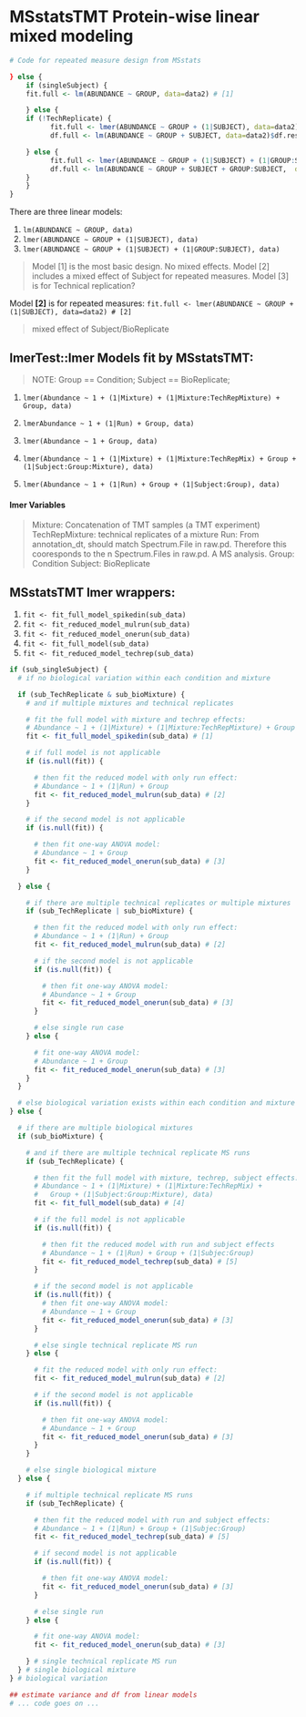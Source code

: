# MSstatsTMT Protein-wise linear mixed modeling



```R
# Code for repeated measure design from MSstats

} else { 
    if (singleSubject) {
	fit.full <- lm(ABUNDANCE ~ GROUP, data=data2) # [1]

    } else { 
	if (!TechReplicate) {
	      fit.full <- lmer(ABUNDANCE ~ GROUP + (1|SUBJECT), data=data2) # [2]
	      df.full <- lm(ABUNDANCE ~ GROUP + SUBJECT, data=data2)$df.residual

	} else {
	      fit.full <- lmer(ABUNDANCE ~ GROUP + (1|SUBJECT) + (1|GROUP:SUBJECT), data=data2) # [3]
	      df.full <- lm(ABUNDANCE ~ GROUP + SUBJECT + GROUP:SUBJECT,  data=data2)$df.residual
	}
    }	
}
```
There are three linear models:
1. `lm(ABUNDANCE ~ GROUP, data)`
2. `lmer(ABUNDANCE ~ GROUP + (1|SUBJECT), data)`
3. `lmer(ABUNDANCE ~ GROUP + (1|SUBJECT) + (1|GROUP:SUBJECT), data)`

> Model [1] is the most basic design. No mixed effects. Model [2] includes
> a mixed effect of Subject for repeated measures.
> Model [3] is for Technical replication?

Model __[2]__ is for repeated measures:
`fit.full <- lmer(ABUNDANCE ~ GROUP + (1|SUBJECT), data=data2) # [2]`
> mixed effect of Subject/BioReplicate

## lmerTest::lmer Models fit by MSstatsTMT:
> NOTE: Group == Condition; Subject == BioReplicate;
1. `lmer(Abundance ~ 1 + (1|Mixture) + (1|Mixture:TechRepMixture) + Group, data)`

2. `lmerAbundance ~ 1 + (1|Run) + Group, data)`

3. `lmer(Abundance ~ 1 + Group, data)`

4. `lmer(Abundance ~ 1 + (1|Mixture) + (1|Mixture:TechRepMix) + Group + (1|Subject:Group:Mixture), data)`

5. `lmer(Abundance ~ 1 + (1|Run) + Group + (1|Subject:Group), data)`

#### lmer Variables
> Mixture: Concatenation of TMT samples (a TMT experiment)
> TechRepMixture: technical replicates of a mixture
> Run: From annotation_dt, should match Spectrum.File in raw.pd. Therefore
>    this cooresponds to the n Spectrum.Files in raw.pd. A MS analysis.
> Group: Condition
> Subject: BioReplicate

## MSstatsTMT lmer wrappers:
1. `fit <- fit_full_model_spikedin(sub_data)`
2. `fit <- fit_reduced_model_mulrun(sub_data)`
3. `fit <- fit_reduced_model_onerun(sub_data)`
4. `fit <- fit_full_model(sub_data)`
5. `fit <- fit_reduced_model_techrep(sub_data)`

```R
if (sub_singleSubject) {
  # if no biological variation within each condition and mixture

  if (sub_TechReplicate & sub_bioMixture) {
    # and if multiple mixtures and technical replicates

    # fit the full model with mixture and techrep effects:
    # Abundance ~ 1 + (1|Mixture) + (1|Mixture:TechRepMixture) + Group
    fit <- fit_full_model_spikedin(sub_data) # [1]

    # if full model is not applicable
    if (is.null(fit)) {

      # then fit the reduced model with only run effect:
      # Abundance ~ 1 + (1|Run) + Group
      fit <- fit_reduced_model_mulrun(sub_data) # [2]
    }

    # if the second model is not applicable
    if (is.null(fit)) {

      # then fit one-way ANOVA model:
      # Abundance ~ 1 + Group
      fit <- fit_reduced_model_onerun(sub_data) # [3]
    }

  } else {

    # if there are multiple technical replicates or multiple mixtures
    if (sub_TechReplicate | sub_bioMixture) {

      # then fit the reduced model with only run effect:
      # Abundance ~ 1 + (1|Run) + Group
      fit <- fit_reduced_model_mulrun(sub_data) # [2]

      # if the second model is not applicable
      if (is.null(fit)) {

        # then fit one-way ANOVA model:
        # Abundance ~ 1 + Group
        fit <- fit_reduced_model_onerun(sub_data) # [3]
      }

      # else single run case
    } else {

      # fit one-way ANOVA model:
      # Abundance ~ 1 + Group
      fit <- fit_reduced_model_onerun(sub_data) # [3]
    }
  }

  # else biological variation exists within each condition and mixture
} else {

  # if there are multiple biological mixtures
  if (sub_bioMixture) {

    # and if there are multiple technical replicate MS runs
    if (sub_TechReplicate) {

      # then fit the full model with mixture, techrep, subject effects:
      # Abundance ~ 1 + (1|Mixture) + (1|Mixture:TechRepMix) + 
      #   Group + (1|Subject:Group:Mixture), data)
      fit <- fit_full_model(sub_data) # [4]

      # if the full model is not applicable
      if (is.null(fit)) {

        # then fit the reduced model with run and subject effects
        # Abundance ~ 1 + (1|Run) + Group + (1|Subjec:Group)
        fit <- fit_reduced_model_techrep(sub_data) # [5]
      }

      # if the second model is not applicable
      if (is.null(fit)) {
        # then fit one-way ANOVA model:
        # Abundance ~ 1 + Group
        fit <- fit_reduced_model_onerun(sub_data) # [3]
      }

      # else single technical replicate MS run
    } else {

      # fit the reduced model with only run effect:
      fit <- fit_reduced_model_mulrun(sub_data) # [2]

      # if the second model is not applicable
      if (is.null(fit)) {

        # then fit one-way ANOVA model:
        # Abundance ~ 1 + Group
        fit <- fit_reduced_model_onerun(sub_data) # [3]
      }
    }

    # else single biological mixture
  } else {

    # if multiple technical replicate MS runs
    if (sub_TechReplicate) {

      # then fit the reduced model with run and subject effects:
      # Abundance ~ 1 + (1|Run) + Group + (1|Subjec:Group)
      fit <- fit_reduced_model_techrep(sub_data) # [5]

      # if second model is not applicable
      if (is.null(fit)) {

        # then fit one-way ANOVA model:
        fit <- fit_reduced_model_onerun(sub_data) # [3]
      }

      # else single run
    } else {

      # fit one-way ANOVA model:
      fit <- fit_reduced_model_onerun(sub_data) # [3]

    } # single technical replicate MS run
  } # single biological mixture
} # biological variation

## estimate variance and df from linear models
# ... code goes on ...
```
